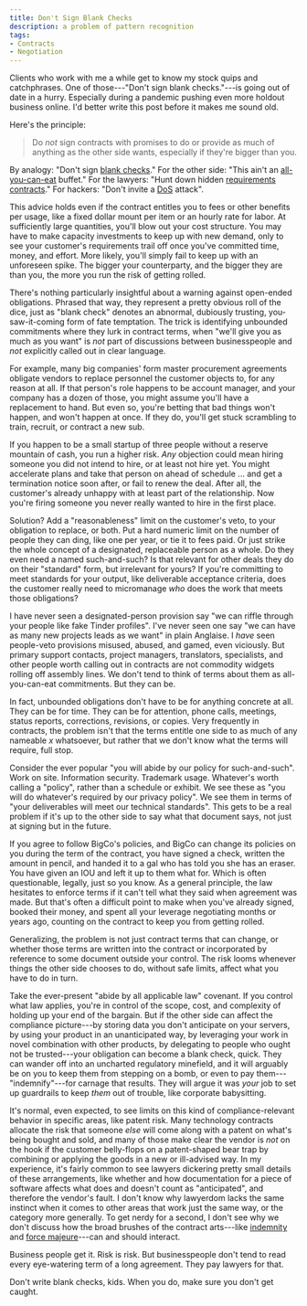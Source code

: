 ```yaml
---
title: Don't Sign Blank Checks
description: a problem of pattern recognition
tags:
- Contracts
- Negotiation
---
```


Clients who work with me a while get to know my stock quips and catchphrases.  One of those---"Don't sign blank checks."---is going out of date in a hurry.  Especially during a pandemic pushing even more holdout business online.  I'd better write this post before it makes me sound old.

Here's the principle:

> Do _not_ sign contracts with promises to do or provide as much of anything as the other side wants, especially if they're bigger than you.

By analogy: "Don't sign [blank checks](https://en.wikipedia.org/wiki/Blank_cheque)."  For the other side: "This ain't an [all-you-can-eat](https://en.wikipedia.org/wiki/Buffet#All-you-can-eat) buffet."  For the lawyers: "Hunt down hidden [requirements contracts](https://en.wikipedia.org/wiki/Requirements_contract)."  For hackers: "Don't invite a [DoS](https://en.wikipedia.org/wiki/Denial-of-service_attack) attack".

This advice holds even if the contract entitles you to fees or other benefits per usage, like a fixed dollar mount per item or an hourly rate for labor.  At sufficiently large quantities, you'll blow out your cost structure.  You may have to make capacity investments to keep up with new demand, only to see your customer's requirements trail off once you've committed time, money, and effort.  More likely, you'll simply fail to keep up with an unforeseen spike.  The bigger your counterparty, and the bigger they are than you, the more you run the risk of getting rolled.

There's nothing particularly insightful about a warning against open-ended obligations.  Phrased that way, they represent a pretty obvious roll of the dice, just as "blank check" denotes an abnormal, dubiously trusting, you-saw-it-coming form of fate temptation.  The trick is identifying unbounded commitments where they lurk in contract terms, when "we'll give you as much as you want" is _not_ part of discussions between businesspeople and _not_ explicitly called out in clear language.

For example, many big companies' form master procurement agreements obligate vendors to replace personnel the customer objects to, for any reason at all.  If that person's role happens to be account manager, and your company has a dozen of those, you might assume you'll have a replacement to hand.  But even so, you're betting that bad things won't happen, and won't happen at once.  If they do, you'll get stuck scrambling to train, recruit, or contract a new sub.

If you happen to be a small startup of three people without a reserve mountain of cash, you run a higher risk.  _Any_ objection could mean hiring someone you did not intend to hire, or at least not hire yet.  You might accelerate plans and take that person on ahead of schedule ... and get a termination notice soon after, or fail to renew the deal. After all, the customer's already unhappy with at least part of the relationship.  Now you're firing someone you never really wanted to hire in the first place.

Solution?  Add a "reasonableness" limit on the customer's veto, to your obligation to replace, or both.  Put a hard numeric limit on the number of people they can ding, like one per year, or tie it to fees paid.  Or just strike the whole concept of a designated, replaceable person as a whole.  Do they even need a named such-and-such?  Is that relevant for other deals they do on their "standard" form, but irrelevant for yours?  If you're committing to meet standards for your output, like deliverable acceptance criteria, does the customer really need to micromanage _who_ does the work that meets those obligations?

I have never seen a designated-person provision say "we can riffle through your people like fake Tinder profiles".  I've never seen one say "we can have as many new projects leads as we want" in plain Anglaise.  I _have_ seen people-veto provisions misused, abused, and gamed, even viciously.  But primary support contacts, project managers, translators, specialists, and other people worth calling out in contracts are not commodity widgets rolling off assembly lines. We don't tend to think of terms about them as all-you-can-eat commitments. But they can be.

In fact, unbounded obligations don't have to be for anything concrete at all.  They can be for time.  They can be for attention, phone calls, meetings, status reports, corrections, revisions, or copies.  Very frequently in contracts, the problem isn't that the terms entitle one side to as much of any nameable _x_ whatsoever, but rather that we don't know what the terms will require, full stop.

Consider the ever popular "you will abide by our policy for such-and-such".  Work on site.  Information security.  Trademark usage.  Whatever's worth calling a "policy", rather than a schedule or exhibit.  We see these as "you will do whatever's required by our privacy policy".  We see them in terms of "your deliverables will meet our technical standards".  This gets to be a real problem if it's up to the other side to say what that document says, not just at signing but in the future.

If you agree to follow BigCo's policies, and BigCo can change its policies on you during the term of the contract, you have signed a check, written the amount in pencil, and handed it to a gal who has told you she has an eraser.  You have given an IOU and left it up to them what for.  Which is often questionable, legally, just so you know.  As a general principle, the law hesitates to enforce terms if it can't tell what they said when agreement was made.  But that's often a difficult point to make when you've already signed, booked their money, and spent all your leverage negotiating months or years ago, counting on the contract to keep you from getting rolled.

Generalizing, the problem is not just contract terms that can change, or whether those terms are written into the contract or incorporated by reference to some document outside your control.  The risk looms whenever things the other side chooses to do, without safe limits, affect what you have to do in turn.

Take the ever-present "abide by all applicable law" covenant.  If you control what law applies, you're in control of the scope, cost, and complexity of holding up your end of the bargain.  But if the other side can affect the compliance picture---by storing data you don't anticipate on your servers, by using your product in an unanticipated way, by leveraging your work in novel combination with other products, by delegating to people who ought not be trusted---your obligation can become a blank check, quick.  They can wander off into an uncharted regulatory minefield, and it will arguably be on you to keep them from stepping on a bomb, or even to pay them---"indemnify"---for carnage that results.  They will argue it was _your_ job to set up guardrails to keep _them_ out of trouble, like corporate babysitting.

It\'s normal, even expected, to see limits on this kind of compliance-relevant behavior in specific areas, like patent risk.  Many technology contracts allocate the risk that someone _else_ will come along with a patent on what's being bought and sold, and many of those make clear the vendor is _not_ on the hook if the customer belly-flops on a patent-shaped bear trap by combining or applying the goods in a new or ill-advised way.  In my experience, it's fairly common to see lawyers dickering pretty small details of these arrangements, like whether and how documentation for a piece of software affects what does and doesn't count as "anticipated", and therefore the vendor's fault.  I don't know why lawyerdom lacks the same instinct when it comes to other areas that work just the same way, or the category more generally.  To get nerdy for a second, I don't see why we don't discuss how the broad brushes of the contract arts---like [indemnity](https://en.wikipedia.org/wiki/Indemnity) and [force majeure](https://en.wikipedia.org/wiki/Force_majeure)---can and should interact.

Business people get it.  Risk is risk.  But businesspeople don't tend to read every eye-watering term of a long agreement.  They pay lawyers for that.

Don't write blank checks, kids.  When you do, make sure you don't get caught.
